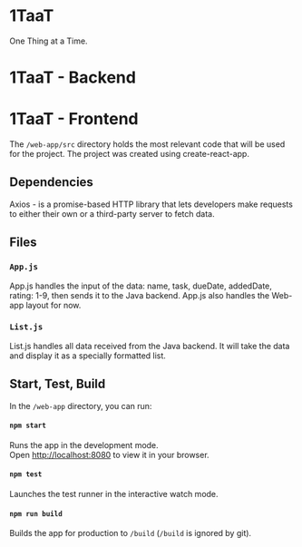 # 1TaaT
One Thing at a Time.

# 1TaaT - Backend








# 1TaaT - Frontend

The `/web-app/src` directory holds the most relevant code that will be used for the project.
The project was created using create-react-app. 


## Dependencies

Axios - is a promise-based HTTP library that lets developers make requests to either their own or a third-party server to fetch data.

## Files 

### `App.js`

App.js handles the input of the data: name, task, dueDate, addedDate, rating: 1-9, then sends it to the Java backend. 
App.js also handles the Web-app layout for now. 

### `List.js`

List.js handles all data received from the Java backend. It will take the data and display it as a specially formatted list. 

## Start, Test, Build

In the `/web-app` directory, you can run:

#### `npm start`
Runs the app in the development mode.\
Open [http://localhost:8080](http://localhost:8080) to view it in your browser.

#### `npm test`
Launches the test runner in the interactive watch mode.

#### `npm run build`
Builds the app for production to `/build` (`/build` is ignored by git).
